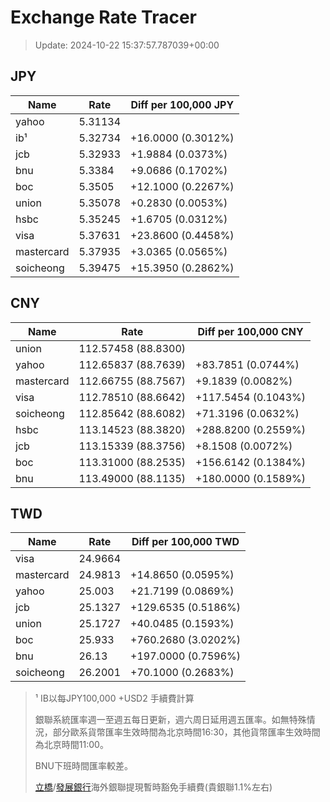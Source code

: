 # Exchange Rate Tracer

> Update: 2024-10-22 15:37:57.787039+00:00

## JPY

| Name       |    Rate | Diff per 100,000 JPY   |
|------------|---------|------------------------|
| yahoo      | 5.31134 |                        |
| ib¹        | 5.32734 | +16.0000 (0.3012%)     |
| jcb        | 5.32933 | +1.9884 (0.0373%)      |
| bnu        | 5.3384  | +9.0686 (0.1702%)      |
| boc        | 5.3505  | +12.1000 (0.2267%)     |
| union      | 5.35078 | +0.2830 (0.0053%)      |
| hsbc       | 5.35245 | +1.6705 (0.0312%)      |
| visa       | 5.37631 | +23.8600 (0.4458%)     |
| mastercard | 5.37935 | +3.0365 (0.0565%)      |
| soicheong  | 5.39475 | +15.3950 (0.2862%)     |

## CNY

| Name       | Rate                | Diff per 100,000 CNY   |
|------------|---------------------|------------------------|
| union      | 112.57458	(88.8300) |                        |
| yahoo      | 112.65837	(88.7639) | +83.7851 (0.0744%)     |
| mastercard | 112.66755	(88.7567) | +9.1839 (0.0082%)      |
| visa       | 112.78510	(88.6642) | +117.5454 (0.1043%)    |
| soicheong  | 112.85642	(88.6082) | +71.3196 (0.0632%)     |
| hsbc       | 113.14523	(88.3820) | +288.8200 (0.2559%)    |
| jcb        | 113.15339	(88.3756) | +8.1508 (0.0072%)      |
| boc        | 113.31000	(88.2535) | +156.6142 (0.1384%)    |
| bnu        | 113.49000	(88.1135) | +180.0000 (0.1589%)    |

## TWD

| Name       |    Rate | Diff per 100,000 TWD   |
|------------|---------|------------------------|
| visa       | 24.9664 |                        |
| mastercard | 24.9813 | +14.8650 (0.0595%)     |
| yahoo      | 25.003  | +21.7199 (0.0869%)     |
| jcb        | 25.1327 | +129.6535 (0.5186%)    |
| union      | 25.1727 | +40.0485 (0.1593%)     |
| boc        | 25.933  | +760.2680 (3.0202%)    |
| bnu        | 26.13   | +197.0000 (0.7596%)    |
| soicheong  | 26.2001 | +70.1000 (0.2683%)     |


> ¹ IB以每JPY100,000 +USD2 手續費計算
>
> 銀聯系統匯率週一至週五每日更新，週六周日延用週五匯率。如無特殊情況，部分歐系貨幣匯率生效時間為北京時間16:30，其他貨幣匯率生效時間為北京時間11:00。
>
> BNU下班時間匯率較差。
>
> [立橋](https://www.wlbank.com.mo/uploads/ueditor/file/20181211/1544536513900230.pdf)/[發展銀行](https://www.mdb.com.mo/Service_Charges_20230728.pdf)海外銀聯提現暫時豁免手續費(貴銀聯1.1%左右)

